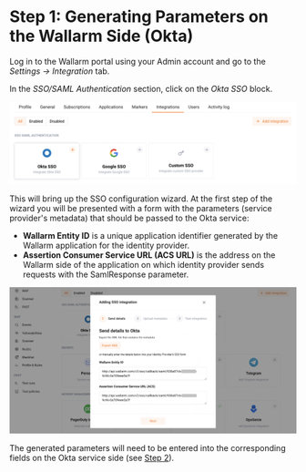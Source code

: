[img-okta-sso-provider-wl]:     ../../../../../images/en/admin-guides/configuration-guides/sso/okta/okta-sso-provider-wl.png
[img-sp-metadata]:              ../../../../../images/en/admin-guides/configuration-guides/sso/okta/sp-metadata.png

[doc-setup-idp]:                setup-idp.md


#   Step 1: Generating Parameters on the Wallarm Side (Okta)

Log in to the Wallarm portal using your Admin account and go to the *Settings → Integration* tab.

In the *SSO/SAML Authentication* section, click on the *Okta SSO* block.

![The “Okta SSO” block][img-okta-sso-provider-wl]

This will bring up the SSO configuration wizard. At the first step of the wizard you will be presented with a form with the parameters (service provider's metadata) that should be passed to the Okta service:
*   **Wallarm Entity ID** is a unique application identifier generated by the Wallarm application for the identity provider.
*   **Assertion Consumer Service URL (ACS URL)** is the address on the Wallarm side of the application on which identity provider sends requests with the SamlResponse parameter.

![Service provider's metadata][img-sp-metadata]

The generated parameters will need to be entered into the corresponding fields on the Okta service side (see [Step 2][doc-setup-idp]).